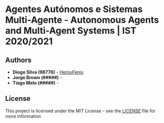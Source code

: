 # Agentes Autónomos e Sistemas Multi-Agente - Autonomous Agents and Multi-Agent Systems | IST 2020/2021

## Authors

-   **Diogo Silva (98776)** - [HerouFenix](https://github.com/HerouFenix)
-   **Jorge Brown (#####)** - 
-   **Tiago Melo (#####)** - 

## License

This project is licensed under the MIT License - see the [LICENSE](https://github.com/heroufenix/aasma/blob/master/LICENSE) file for more information
